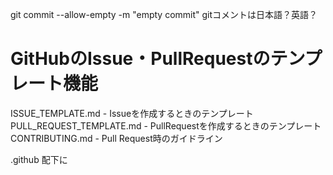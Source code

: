 git commit --allow-empty -m "empty commit"
gitコメントは日本語？英語？


# GitHubのIssue・PullRequestのテンプレート機能
ISSUE_TEMPLATE.md - Issueを作成するときのテンプレート
PULL_REQUEST_TEMPLATE.md - PullRequestを作成するときのテンプレート
CONTRIBUTING.md - Pull Request時のガイドライン

.github 配下に
